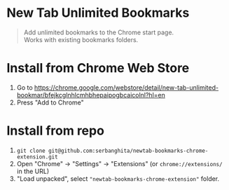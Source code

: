# New Tab Unlimited Bookmarks
> Add unlimited bookmarks to the Chrome start page. \
> Works with existing bookmarks folders.

# Install from Chrome Web Store

1. Go to https://chrome.google.com/webstore/detail/new-tab-unlimited-bookmar/bfejkcglnhlcmhbhepaipogbcaicolnl?hl=en
2. Press "Add to Chrome"

# Install from repo

1. `git clone git@github.com:serbanghita/newtab-bookmarks-chrome-extension.git`
2. Open "Chrome" -> "Settings" -> "Extensions" (or `chrome://extensions/` in the URL)
3. "Load unpacked", select `"newtab-bookmarks-chrome-extension"` folder.

